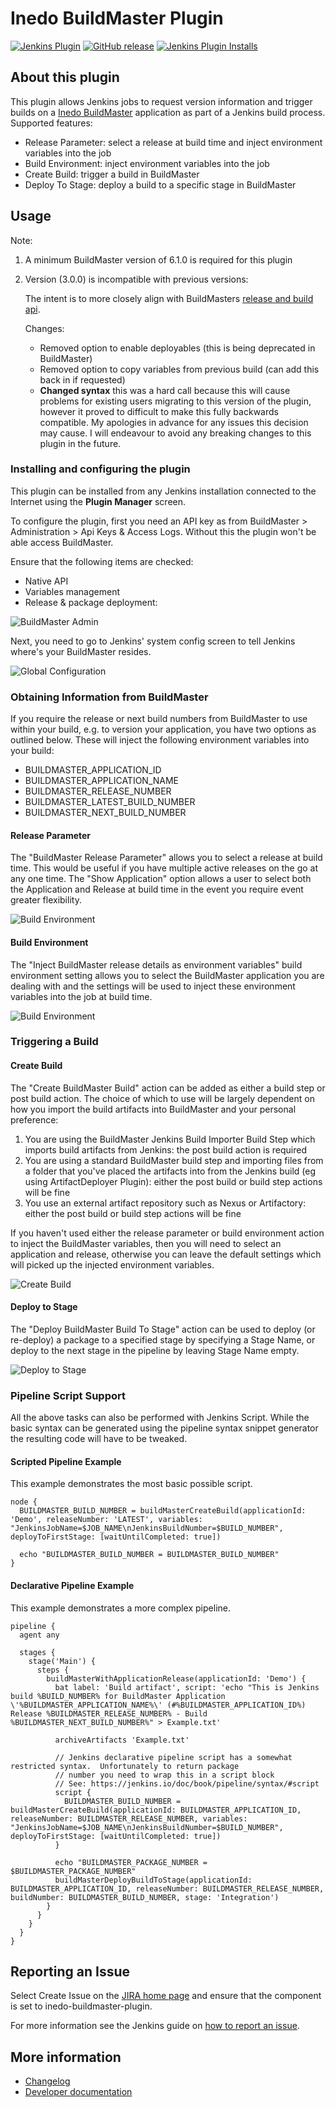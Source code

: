 Inedo BuildMaster Plugin
========================

[![Jenkins Plugin](https://img.shields.io/jenkins/plugin/v/inedo-buildmaster.svg)](https://plugins.jenkins.io/inedo-buildmaster)
[![GitHub release](https://img.shields.io/github/release/jenkinsci/inedo-buildmaster-plugin.svg?label=changelog)](https://github.com/jenkinsci/inedo-buildmaster-plugin/releases/latest)
[![Jenkins Plugin Installs](https://img.shields.io/jenkins/plugin/i/inedo-buildmaster.svg?color=blue)](https://plugins.jenkins.io/inedo-buildmaster)

## About this plugin
This plugin allows Jenkins jobs to request version information and trigger builds on a [Inedo BuildMaster](http://inedo.com/buildmaster) application as part of a Jenkins build process. Supported features:

* Release Parameter: select a release at build time and inject environment variables into the job
* Build Environment: inject environment variables into the job
* Create Build: trigger a build in BuildMaster
* Deploy To Stage: deploy a build to a specific stage in BuildMaster


## Usage
Note:
1. A minimum BuildMaster version of 6.1.0 is required for this plugin
2. Version (3.0.0) is incompatible with previous versions:

    The intent is to more closely align with BuildMasters [release and build api](https://docs.inedo.com/docs/buildmaster/reference/api/release-and-build).
        
    Changes:
    * Removed option to enable deployables (this is being deprecated in BuildMaster)
    * Removed option to copy variables from previous build (can add this back in if requested)
    * **Changed syntax** this was a hard call because this will cause problems for existing users migrating to this version of the plugin, 
    however it proved to difficult to make this fully backwards compatible. My apologies in advance for any issues this decision may cause.
    I will endeavour to avoid any breaking changes to this plugin in the future. 

### Installing and configuring the plugin

This plugin can be installed from any Jenkins installation connected to the Internet using the **Plugin Manager** screen.

To configure the plugin, first you need an API key as from BuildMaster > Administration > Api Keys & Access Logs.  Without this the plugin won't be able access BuildMaster.  

Ensure that the following items are checked:

* Native API
* Variables management
* Release & package deployment:

![BuildMaster Admin](/docs/images/buildmaster_admin.png)

Next, you need to go to Jenkins' system config screen to tell Jenkins where's your BuildMaster resides. 

![Global Configuration](/docs/images/global_configuration.png)

### Obtaining Information from BuildMaster

If you require the release or next build numbers from BuildMaster to use within your build, e.g. to version your application, you have two options as outlined below. These will inject the following environment variables into your build:

* BUILDMASTER_APPLICATION_ID
* BUILDMASTER_APPLICATION_NAME
* BUILDMASTER_RELEASE_NUMBER
* BUILDMASTER_LATEST_BUILD_NUMBER
* BUILDMASTER_NEXT_BUILD_NUMBER

#### Release Parameter  

The "BuildMaster Release Parameter" allows you to select a release at build time.  This would be useful if you have multiple active releases on the go at any one time.
The "Show Application" option allows a user to select both the Application and Release at build time in the event you require event greater flexibility.

![Build Environment](/docs/images/build_parameter.png)

#### Build Environment

The "Inject BuildMaster release details as environment variables" build environment setting allows you to select the BuildMaster application you are dealing with and the settings will be used to inject these environment variables into the job at build time.

![Build Environment](/docs/images/build_envrionment.png)

### Triggering a Build

#### Create Build
The "Create BuildMaster Build" action can be added as either a build step or post build action.  The choice of which to use will be largely dependent on how you import the build artifacts into BuildMaster and your personal preference:

1. You are using the BuildMaster Jenkins Build Importer Build Step which imports build artifacts from Jenkins: the post build action is required
2. You are using a standard BuildMaster build step and importing files from a folder that you've placed the artifacts into from the Jenkins build (eg using ArtifactDeployer Plugin): either the post build or build step actions will be fine
3. You use an external artifact repository such as Nexus or Artifactory: either the post build or build step actions will be fine

If you haven't used either the release parameter or build environment action to inject the BuildMaster variables, then you will need to select an application and release, otherwise you can leave the default settings which will picked up the injected environment variables.

![Create Build](/docs/images/create_build.png)

#### Deploy to Stage
The "Deploy BuildMaster Build To Stage" action can be used to deploy (or re-deploy) a package to a specified stage by specifying a Stage Name, or deploy to the next stage in the pipeline by leaving Stage Name empty.

![Deploy to Stage](/docs/images/deploy_to_stage.png)


### Pipeline Script Support

All the above tasks can also be performed with Jenkins Script. While the basic syntax can be generated using the pipeline syntax snippet generator the resulting code will have to be tweaked.

#### Scripted Pipeline Example 
This example demonstrates the most basic possible script.
 
```
node {
  BUILDMASTER_BUILD_NUMBER = buildMasterCreateBuild(applicationId: 'Demo', releaseNumber: 'LATEST', variables: "JenkinsJobName=$JOB_NAME\nJenkinsBuildNumber=$BUILD_NUMBER", deployToFirstStage: [waitUntilCompleted: true])
  
  echo "BUILDMASTER_BUILD_NUMBER = BUILDMASTER_BUILD_NUMBER"
}
```

#### Declarative Pipeline Example
This example demonstrates a more complex pipeline.
 
```
pipeline {
  agent any
  
  stages {
    stage('Main') {
      steps {
        buildMasterWithApplicationRelease(applicationId: 'Demo') {
          bat label: 'Build artifact', script: 'echo "This is Jenkins build %BUILD_NUMBER% for BuildMaster Application \'%BUILDMASTER_APPLICATION_NAME%\' (#%BUILDMASTER_APPLICATION_ID%) Release %BUILDMASTER_RELEASE_NUMBER% - Build %BUILDMASTER_NEXT_BUILD_NUMBER%" > Example.txt'
            
		  archiveArtifacts 'Example.txt'

          // Jenkins declarative pipeline script has a somewhat restricted syntax.  Unfortunately to return package 
          // number you need to wrap this in a script block
          // See: https://jenkins.io/doc/book/pipeline/syntax/#script
          script {
            BUILDMASTER_BUILD_NUMBER = buildMasterCreateBuild(applicationId: BUILDMASTER_APPLICATION_ID, releaseNumber: BUILDMASTER_RELEASE_NUMBER, variables: "JenkinsJobName=$JOB_NAME\nJenkinsBuildNumber=$BUILD_NUMBER", deployToFirstStage: [waitUntilCompleted: true])
          }
            
          echo "BUILDMASTER_PACKAGE_NUMBER = $BUILDMASTER_PACKAGE_NUMBER"
          buildMasterDeployBuildToStage(applicationId: BUILDMASTER_APPLICATION_ID, releaseNumber: BUILDMASTER_RELEASE_NUMBER, buildNumber: BUILDMASTER_BUILD_NUMBER, stage: 'Integration')
        }
      }
    }
  }
}
```

## Reporting an Issue
Select Create Issue on the [JIRA home page](https://issues.jenkins-ci.org/secure/Dashboard.jspa) and ensure that the component is set to inedo-buildmaster-plugin.

For more information see the Jenkins guide on [how to report an issue](https://wiki.jenkins.io/display/JENKINS/How+to+report+an+issue).

## More information

* [Changelog](https://github.com/jenkinsci/inedo-buildmaster-plugin/releases)
* [Developer documentation](./docs/DEVELOPER.md)
